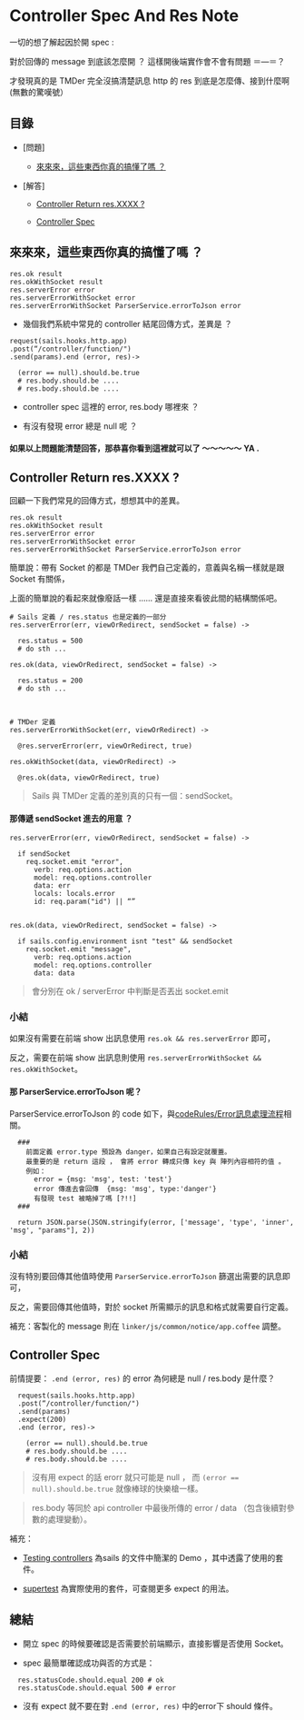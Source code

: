 # Controller Spec And Res Note

一切的想了解起因於開 spec :

對於回傳的 message 到底該怎麼開 ？  這樣開後端實作會不會有問題 ＝—＝？

才發現真的是 TMDer 完全沒搞清楚訊息 http 的 res 到底是怎麼傳、接到什麼啊 (無數的驚嘆號）

## 目錄

- [問題]

  - [來來來，這些東西你真的搞懂了嗎 ？](https://github.com/TMDer/warehouse/blob/master/codeRules/controllerSpecAndResNote.md#%E4%BE%86%E4%BE%86%E4%BE%86%E9%80%99%E4%BA%9B%E6%9D%B1%E8%A5%BF%E4%BD%A0%E7%9C%9F%E7%9A%84%E6%90%9E%E6%87%82%E4%BA%86%E5%97%8E-)

- [解答]

  - [Controller Return res.XXXX ?](https://github.com/TMDer/warehouse/blob/master/codeRules/controllerSpecAndResNote.md#controller-return-resxxxx-)

  - [Controller Spec](https://github.com/TMDer/warehouse/blob/master/codeRules/controllerSpecAndResNote.md#controller-spec)


## 來來來，這些東西你真的搞懂了嗎 ？

```
res.ok result
res.okWithSocket result
res.serverError error
res.serverErrorWithSocket error
res.serverErrorWithSocket ParserService.errorToJson error
```

- 幾個我們系統中常見的 controller 結尾回傳方式，差異是 ？


```
request(sails.hooks.http.app)
.post(“/controller/function/")
.send(params).end (error, res)->

  (error == null).should.be.true
  # res.body.should.be ....
  # res.body.should.be ....
```

- controller spec 這裡的 error, res.body 哪裡來 ？

- 有沒有發現 error 總是 null 呢 ？

#### 如果以上問題能清楚回答，那恭喜你看到這裡就可以了 ～～～～～  YA .



## Controller Return res.XXXX ?

回顧一下我們常見的回傳方式，想想其中的差異。

```
res.ok result
res.okWithSocket result
res.serverError error
res.serverErrorWithSocket error
res.serverErrorWithSocket ParserService.errorToJson error
```

簡單說：帶有 Socket 的都是 TMDer 我們自己定義的，意義與名稱一樣就是跟 Socket 有關係，

上面的簡單說的看起來就像廢話一樣 ...... 還是直接來看彼此間的結構關係吧。

```
# Sails 定義 / res.status 也是定義的一部分
res.serverError(err, viewOrRedirect, sendSocket = false) ->

  res.status = 500
  # do sth ...

res.ok(data, viewOrRedirect, sendSocket = false) ->

  res.status = 200
  # do sth ...



# TMDer 定義
res.serverErrorWithSocket(err, viewOrRedirect) ->

  @res.serverError(err, viewOrRedirect, true)

res.okWithSocket(data, viewOrRedirect) ->

  @res.ok(data, viewOrRedirect, true)
```

> Sails 與 TMDer 定義的差別真的只有一個：sendSocket。

#### 那傳遞 sendSocket 進去的用意 ？

```
res.serverError(err, viewOrRedirect, sendSocket = false) ->

  if sendSocket
    req.socket.emit "error",
      verb: req.options.action
      model: req.options.controller
      data: err
      locals: locals.error
      id: req.param("id") || “”


res.ok(data, viewOrRedirect, sendSocket = false) ->

  if sails.config.environment isnt "test" && sendSocket
    req.socket.emit "message",
      verb: req.options.action
      model: req.options.controller
      data: data
```
> 會分別在 ok / serverError 中判斷是否丟出 socket.emit


### 小結

如果沒有需要在前端 show 出訊息使用 ` res.ok && res.serverError ` 即可，

反之，需要在前端 show 出訊息則使用 ` res.serverErrorWithSocket &&  res.okWithSocket `。


####  那 ParserService.errorToJson 呢？

ParserService.errorToJson 的 code 如下，與[codeRules/Error訊息處理流程](https://github.com/TMDer/warehouse/blob/master/codeRules/Error%20%E8%A8%8A%E6%81%AF%E8%99%95%E7%90%86%E6%B5%81%E7%A8%8B.md)相關。

```
  ###
    前面定義 error.type 預設為 danger，如果自己有設定就覆蓋。
    最重要的是 return 這段 ， 會將 error 轉成只傳 key 與 陣列內容相符的值 。
    例如：
      error = {msg: 'msg', test: 'test'}
      error 傳進去會回傳  {msg: 'msg', type:'danger'}
      有發現 test 被略掉了嗎 [?!!]
  ###

  return JSON.parse(JSON.stringify(error, ['message', 'type', 'inner', 'msg', "params"], 2))
```

### 小結

沒有特別要回傳其他值時使用 `ParserService.errorToJson` 篩選出需要的訊息即可，

反之，需要回傳其他值時，對於 socket 所需顯示的訊息和格式就需要自行定義。

補充：客製化的 message 則在 `linker/js/common/notice/app.coffee` 調整。



## Controller Spec

前情提要： `.end (error, res)` 的 error 為何總是 null / res.body 是什麼？

```
  request(sails.hooks.http.app)
  .post(“/controller/function/")
  .send(params)
  .expect(200)
  .end (error, res)->

    (error == null).should.be.true
    # res.body.should.be ....
    # res.body.should.be ....
```
> 沒有用 expect 的話 erorr 就只可能是 null ， 而 `(error == null).should.be.true` 就像棒球的快樂槍一樣。

> res.body 等同於 api controller 中最後所傳的 error / data （包含後續對參數的處理變動）。

補充：

- [Testing controllers](http://sailsjs.org/#/documentation/concepts/Testing?q=testing-controllers) 為sails 的文件中簡潔的 Demo ，其中透露了使用的套件。

- [supertest](https://github.com/tj/supertest) 為實際使用的套件，可查閱更多 expect 的用法。



## 總結

- 開立 spec 的時候要確認是否需要於前端顯示，直接影響是否使用 Socket。

- spec 最簡單確認成功與否的方式是：

```
  res.statusCode.should.equal 200 # ok
  res.statusCode.should.equal 500 # error
```
- 沒有 expect 就不要在對 `.end (error, res)` 中的error下 should 條件。
